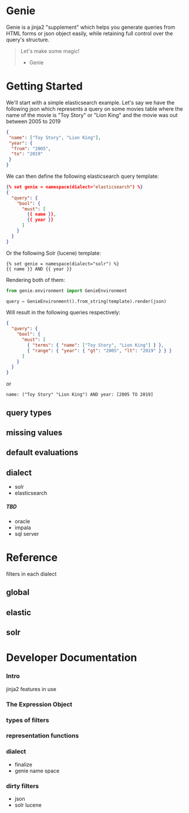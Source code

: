 # Genie
Genie is a jinja2 "supplement" which helps you generate queries from
 HTML forms or json object easily, while retaining full control over the 
 query's structure.
 > Let's make some magic! 
 > - Genie

# Getting Started
We'll start with a simple elasticsearch example.
Let's say we have the following json which represents a
 query on some movies table where
  the name of the movie is "Toy Story" or "Lion King" 
  and the movie was out between 2005 to 2019
```json
{
 "name": ["Toy Story", "Lion King"],
 "year": {
  "from": "2005",
  "to": "2019"
 }
}
```
We can then define the following elasticsearch query template:
```json
{% set genie = namespace(dialect="elasticsearch") %}
{
  "query": {
    "bool": {
      "must": [
        {{ name }},
        {{ year }}
      ]
    }
  }
}

```
Or the following Solr (lucene) template:
```sqlite-sql
{% set genie = namespace(dialect="solr") %}
{{ name }} AND {{ year }}
```
Rendering both of them:
```python
from genie.environment import GenieEnvironment

query = GenieEnvironment().from_string(template).render(json)
```
Will result in the following queries respectively:
```json
{
  "query": {
    "bool": {
      "must": [
        { "terms": { "name": ["Toy Story", "Lion King"] } },
        { "range": { "year": { "gt": "2005", "lt": "2019" } } }
      ]
    }
  }
}
```
or
```sqlite-sql
name: ("Toy Story" "Lion King") AND year: [2005 TO 2019]
```

## query types

## missing values

## default evaluations

## dialect
- solr
- elasticsearch
##### TBD
- oracle
- impala
- sql server

# Reference
filters in each dialect
## global

## elastic

## solr

# Developer Documentation
### Intro
jinja2 features in use

### The Expression Object

### types of filters

### representation functions

### dialect
- finalize
- genie name space
 
### dirty filters
- json
- solr lucene